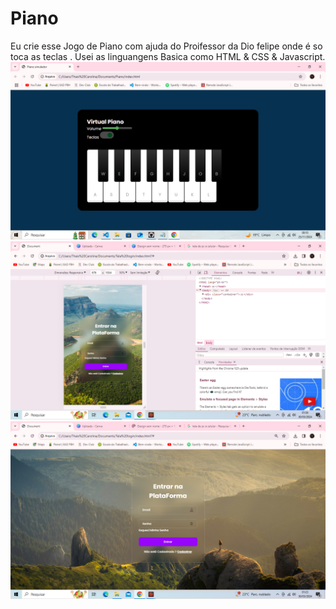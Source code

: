# Piano 
Eu crie esse Jogo de Piano com ajuda do Proifessor da Dio felipe onde é so toca as teclas .
Usei as linguangens Basica como HTML & CSS & Javascript.
<br>
<img src="https://github.com/Thais-enf/Piano/blob/48f1706660198f5bd12d3feb8903f71fb8838334/src/Captura%20de%20Tela%20(35).png" width=590px;>
<br>
<img src="https://github.com/Thais-enf/tela-login/blob/9b6c2c2a7574b0ed9ee1ea12ecd1a8f004f038e8/resposavidade.png" width=590px;>
<br>
<img src="https://github.com/Thais-enf/tela-login/blob/edc20d100891a89e0df9f741987dd981207f3ff6/tela%20login.png" width=590px;>
